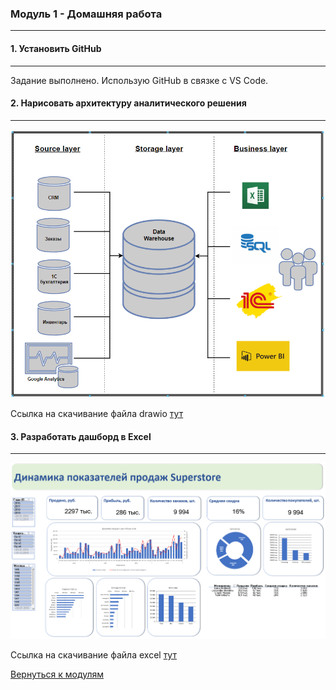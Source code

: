 ### **Модуль 1 - Домашняя работа**
--------------------------------------------
#### **1. Установить GitHub**
--------------------------------------------
Задание выполнено. Использую GitHub в связке с VS Code.


#### **2. Нарисовать архитектуру аналитического решения**
--------------------------------------------
![alt-текст](https://github.com/Arktikaaa/Datalearn/blob/main/de101/module01/%D0%90%D0%90P.PNG "Архитектура аналитического решения")

Ссылка на скачивание файла drawio [тут](https://github.com/Arktikaaa/Datalearn/blob/main/de101/module01/DE%201.7.drawio)


#### **3. Разработать дашборд в Excel**
--------------------------------------------
![alt-текст](https://github.com/Arktikaaa/Datalearn/blob/main/de101/module01/%D0%94%D0%B0%D1%88%D0%B1%D0%BE%D1%80%D0%B4_Excel.PNG "Дашборд")

Сcылка на скачивание файла excel [тут](https://github.com/Arktikaaa/Datalearn/blob/main/de101/module01/Sample%20-%20Superstore1.xlsx)





[Вернуться к модулям](https://github.com/Arktikaaa/Datalearn/tree/main/de101)
